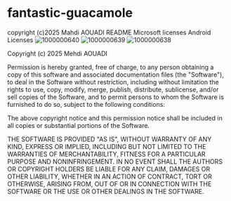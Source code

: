# fantastic-guacamole
copyright (c)2025 Mahdi AOUADI 
README
Microsoft licenses 
Android Licenses ![1000000640](https://github.com/user-attachments/assets/d1cec8c4-8c97-4cad-b244-dcfa6945aa12)
![1000000639](https://github.com/user-attachments/assets/3756d525-1c96-4c96-8fc8-03bb1fa1208c)
![1000000638](https://github.com/user-attachments/assets/74b33b92-ced3-4501-98de-13938a14fa1c)


Copyright (c) 2025 Mehdi AOUADI

Permission is hereby granted, free of charge, to any person obtaining a copy
of this software and associated documentation files (the "Software"), to deal
in the Software without restriction, including without limitation the rights
to use, copy, modify, merge, publish, distribute, sublicense, and/or sell
copies of the Software, and to permit persons to whom the Software is
furnished to do so, subject to the following conditions:

The above copyright notice and this permission notice shall be included in all
copies or substantial portions of the Software.

THE SOFTWARE IS PROVIDED "AS IS", WITHOUT WARRANTY OF ANY KIND, EXPRESS OR
IMPLIED, INCLUDING BUT NOT LIMITED TO THE WARRANTIES OF MERCHANTABILITY,
FITNESS FOR A PARTICULAR PURPOSE AND NONINFRINGEMENT. IN NO EVENT SHALL THE
AUTHORS OR COPYRIGHT HOLDERS BE LIABLE FOR ANY CLAIM, DAMAGES OR OTHER
LIABILITY, WHETHER IN AN ACTION OF CONTRACT, TORT OR OTHERWISE, ARISING FROM,
OUT OF OR IN CONNECTION WITH THE SOFTWARE OR THE USE OR OTHER DEALINGS IN THE
SOFTWARE.
